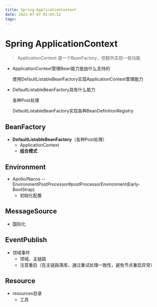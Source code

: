 ```yaml
---
title: Spring-ApplicationContext
date: 2022-07-07 01:03:52
tags:
---
```


# Spring ApplicationContext

> ApplicationContext 是一个BeanFactory，但额外实现一些功能

- ApplicationContext管理Bean能力是由什么支持的

  使用DefaultListableBeanFactory实现ApplicationContext管理能力

- DefaultListableBeanFactory具有什么能力

  各种Post处理

  DefaultListableBeanFactory实现各种BeanDefinitionRegistry



<!-- more -->

## BeanFactory

- **DefaultListableBeanFactory**（各种Post处理）
  - ApplicationContext
  - **组合模式**

## Environment

- Apollo/Nacos -- EnvironmentPostProcessor#postProcessorEnvironment(Early-BootStrap)
  - 初始化配置

## MessageSource

- 国际化

## EventPublish

- 领域事件
  - 领域、主链路
  - 注意重启（在主链路落库，通过重试处理一致性，避免节点重启异常）

## Resource

- resources目录
  - 工具



